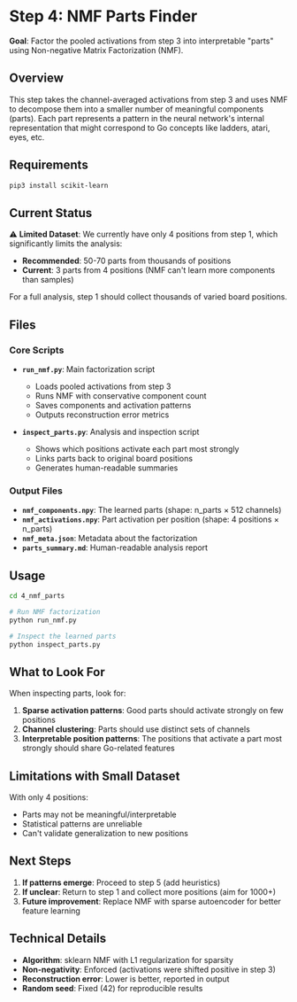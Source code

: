 # Step 4: NMF Parts Finder

**Goal**: Factor the pooled activations from step 3 into interpretable "parts" using Non-negative Matrix Factorization (NMF).

## Overview

This step takes the channel-averaged activations from step 3 and uses NMF to decompose them into a smaller number of meaningful components (parts). Each part represents a pattern in the neural network's internal representation that might correspond to Go concepts like ladders, atari, eyes, etc.

## Requirements

```bash
pip3 install scikit-learn
```

## Current Status

⚠️ **Limited Dataset**: We currently have only 4 positions from step 1, which significantly limits the analysis:

- **Recommended**: 50-70 parts from thousands of positions
- **Current**: 3 parts from 4 positions (NMF can't learn more components than samples)

For a full analysis, step 1 should collect thousands of varied board positions.

## Files

### Core Scripts

- **`run_nmf.py`**: Main factorization script
  - Loads pooled activations from step 3
  - Runs NMF with conservative component count
  - Saves components and activation patterns
  - Outputs reconstruction error metrics

- **`inspect_parts.py`**: Analysis and inspection script  
  - Shows which positions activate each part most strongly
  - Links parts back to original board positions
  - Generates human-readable summaries

### Output Files

- **`nmf_components.npy`**: The learned parts (shape: n_parts × 512 channels)
- **`nmf_activations.npy`**: Part activation per position (shape: 4 positions × n_parts)
- **`nmf_meta.json`**: Metadata about the factorization
- **`parts_summary.md`**: Human-readable analysis report

## Usage

```bash
cd 4_nmf_parts

# Run NMF factorization
python run_nmf.py

# Inspect the learned parts
python inspect_parts.py
```

## What to Look For

When inspecting parts, look for:

1. **Sparse activation patterns**: Good parts should activate strongly on few positions
2. **Channel clustering**: Parts should use distinct sets of channels
3. **Interpretable position patterns**: The positions that activate a part most strongly should share Go-related features

## Limitations with Small Dataset

With only 4 positions:
- Parts may not be meaningful/interpretable
- Statistical patterns are unreliable  
- Can't validate generalization to new positions

## Next Steps

1. **If patterns emerge**: Proceed to step 5 (add heuristics)
2. **If unclear**: Return to step 1 and collect more positions (aim for 1000+)
3. **Future improvement**: Replace NMF with sparse autoencoder for better feature learning

## Technical Details

- **Algorithm**: sklearn NMF with L1 regularization for sparsity
- **Non-negativity**: Enforced (activations were shifted positive in step 3)  
- **Reconstruction error**: Lower is better, reported in output
- **Random seed**: Fixed (42) for reproducible results 